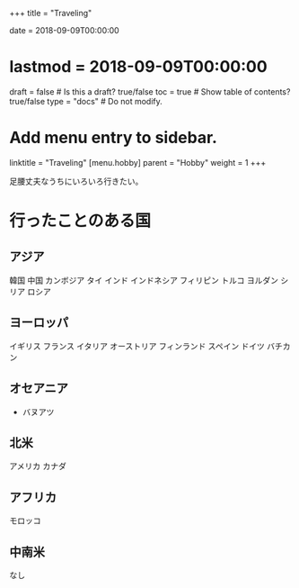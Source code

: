 +++
title = "Traveling"

date = 2018-09-09T00:00:00
# lastmod = 2018-09-09T00:00:00

draft = false  # Is this a draft? true/false
toc = true  # Show table of contents? true/false
type = "docs"  # Do not modify.

# Add menu entry to sidebar.
linktitle = "Traveling"
[menu.hobby]
  parent = "Hobby"
  weight = 1
+++

足腰丈夫なうちにいろいろ行きたい。

# 行ったことのある国

## アジア
韓国
中国
カンボジア
タイ
インド
インドネシア
フィリピン
トルコ
ヨルダン
シリア
ロシア

## ヨーロッパ
イギリス
フランス
イタリア
オーストリア
フィンランド
スペイン
ドイツ
バチカン


## オセアニア
* バヌアツ

## 北米
アメリカ
カナダ

## アフリカ
モロッコ

## 中南米
なし

